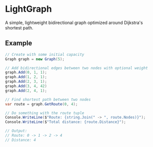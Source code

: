 # LightGraph
A simple, lightweight bidirectional graph optimized around Dijkstra's shortest path.

## Example

```csharp
// Create with some initial capacity
Graph graph = new Graph(5);

// Add bidirectional edges between two nodes with optional weight
graph.Add(0, 1, 1);
graph.Add(1, 2, 1);
graph.Add(2, 3, 1);
graph.Add(3, 4, 42)
graph.Add(2, 4, 1);

// Find shortest path between two nodes
var route = graph.GetRoute(0, 4);

// Do something with the route tuple
Console.WriteLine($"Route: {string.Join(" -> ", route.Nodes)}");
Console.WriteLine($"Total distance: {route.Distance}");

// Output:
// Route: 0 -> 1 -> 2 -> 4
// Distance: 4

```
